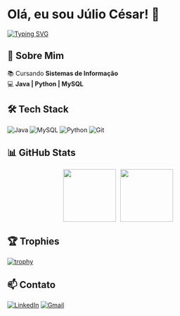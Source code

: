 # Olá, eu sou Júlio César! 👋  
[![Typing SVG](https://readme-typing-svg.demolab.com?font=Space+Mono&size=20&duration=3200&pause=1000&color=A78BFA&background=0F172A&width=450&lines=Back-End+Developer&center=true)](https://git.io/typing-svg)

## 🚀 Sobre Mim
📚 Cursando **Sistemas de Informação**  
💻 **Java | Python | MySQL**  

## 🛠️ Tech Stack
![Java](https://img.shields.io/badge/Java-ED8B00?logo=openjdk&logoColor=white)
![MySQL](https://img.shields.io/badge/MySQL-005C84?logo=mysql&logoColor=white)
![Python](https://img.shields.io/badge/Python-3776AB?logo=python&logoColor=white)
![Git](https://img.shields.io/badge/Git-F05032?logo=git&logoColor=white)

## 📊 GitHub Stats
  <div align="center" style="display: flex; flex-wrap: wrap; justify-content: center; gap: 10px;">
    <!-- Sequência de contribuições -->
  <img height="120em" src="https://streak-stats.demolab.com/?user=JulioDevO&theme=dark&hide_border=true"/>
  <!-- Linguagens mais usadas -->
  <img height="120em" src="https://github-readme-stats.vercel.app/api/top-langs/?username=JulioDevO&layout=compact&theme=dark&hide_border=true&langs_count=6"/>
  
</div>

## 🏆 Trophies
[![trophy](https://github-profile-trophy.vercel.app/?username=JulioDevO&theme=onedark&row=1)](https://github.com/ryo-ma/github-profile-trophy)

## 📫 Contato
[![LinkedIn](https://img.shields.io/badge/LinkedIn-0077B5?logo=linkedin&logoColor=white)](https://linkedin.com/in/júlio-césar-b6b386367)
[![Gmail](https://img.shields.io/badge/Gmail-D14836?logo=gmail&logoColor=white)](mailto:julio.santos.developer@gmail.com)

